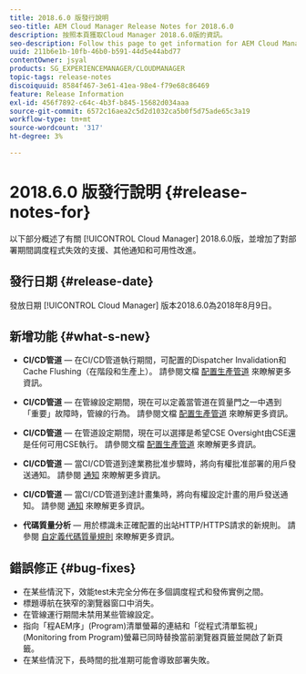 ```yaml
---
title: 2018.6.0 版發行說明
seo-title: AEM Cloud Manager Release Notes for 2018.6.0
description: 按照本頁獲取Cloud Manager 2018.6.0版的資訊。
seo-description: Follow this page to get information for AEM Cloud Manager Release 2018.6.0.
uuid: 211b6e1b-10fb-46b0-b591-44d5e44abd77
contentOwner: jsyal
products: SG_EXPERIENCEMANAGER/CLOUDMANAGER
topic-tags: release-notes
discoiquuid: 8584f467-3e61-41ea-98e4-f79e68c86469
feature: Release Information
exl-id: 456f7892-c64c-4b3f-b845-15682d034aaa
source-git-commit: 6572c16aea2c5d2d1032ca5b0f5d75ade65c3a19
workflow-type: tm+mt
source-wordcount: '317'
ht-degree: 3%

---
```


# 2018.6.0 版發行說明 {#release-notes-for}

以下部分概述了有關 [!UICONTROL Cloud Manager] 2018.6.0版，並增加了對部署期間調度程式失效的支援、其他通知和可用性改進。

## 發行日期 {#release-date}

發放日期 [!UICONTROL Cloud Manager] 版本2018.6.0為2018年8月9日。

## 新增功能 {#what-s-new}

* **CI/CD管道**  — 在CI/CD管道執行期間，可配置的Dispatcher Invalidation和Cache Flushing（在階段和生產上）。 請參閱文檔 [配置生產管道](/help/using/production-pipelines.md) 來瞭解更多資訊。

* **CI/CD管道**  — 在管線設定期間，現在可以定義當管道在質量門之一中遇到「重要」故障時，管線的行為。 請參閱文檔 [配置生產管道](/help/using/production-pipelines.md) 來瞭解更多資訊。

* **CI/CD管道**  — 在管道設定期間，現在可以選擇是希望CSE Oversight由CSE還是任何可用CSE執行。 請參閱文檔 [配置生產管道](/help/using/production-pipelines.md) 來瞭解更多資訊。

* **CI/CD管道**  — 當CI/CD管道到達業務批准步驟時，將向有權批准部署的用戶發送通知。 請參閱 [通知](/help/using/notifications.md) 來瞭解更多資訊。

* **CI/CD管道**  — 當CI/CD管道到達計畫集時，將向有權設定計畫的用戶發送通知。 請參閱 [通知](/help/using/notifications.md) 來瞭解更多資訊。

* **代碼質量分析**  — 用於標識未正確配置的出站HTTP/HTTPS請求的新規則。 請參閱 [自定義代碼質量規則](/help/using/custom-code-quality-rules.md) 來瞭解更多資訊。

## 錯誤修正 {#bug-fixes}

* 在某些情況下，效能test未完全分佈在多個調度程式和發佈實例之間。
* 標題導航在狹窄的瀏覽器窗口中消失。
* 在管線運行期間未禁用某些管線設定。
* 指向「程AEM序」(Program)清單螢幕的連結和「從程式清單監視」(Monitoring from Program)螢幕已同時替換當前瀏覽器頁籤並開啟了新頁籤。
* 在某些情況下，長時間的批准期可能會導致部署失敗。
